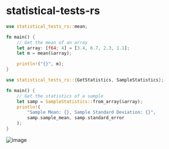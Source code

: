 # statistical-tests-rs
```rs
use statistical_tests_rs::mean;

fn main() {
    // Get the mean of an array
    let array: [f64; 4] = [3.4, 6.7, 2.3, 1.1];
    let m = mean(&array);

    println!("{}", m);
}

```

```rs
use statistical_tests_rs::{GetStatistics, SampleStatistics};

fn main() {
    // Get the statistics of a sample
    let samp = SampleStatistics::from_array(&array);
    println!(
        "Sample Mean: {}, Sample Standard Deviation: {}",
        samp.sample_mean, samp.standard_error
    );
}
```

![image](https://user-images.githubusercontent.com/35516367/169709203-5d375c96-257e-44ff-b400-67f392e820af.png)
